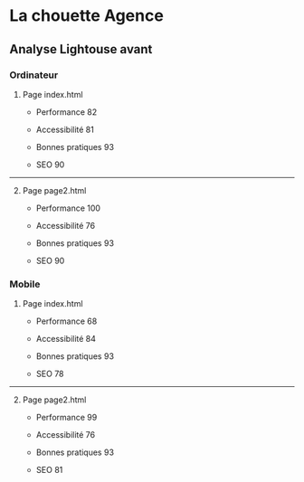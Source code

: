 # La chouette Agence

## Analyse Lightouse avant

### Ordinateur

1. Page index.html

    * Performance 82

    * Accessibilité 81

    * Bonnes pratiques 93

    * SEO 90

---------------------

2. Page page2.html

    * Performance 100

    * Accessibilité 76

    * Bonnes pratiques 93

    * SEO 90

### Mobile

1. Page index.html

    * Performance 68

    * Accessibilité 84

    * Bonnes pratiques 93

    * SEO 78

---------------------

2. Page page2.html

    * Performance 99

    * Accessibilité 76

    * Bonnes pratiques 93

    * SEO 81